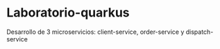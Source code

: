 # Laboratorio-quarkus
Desarrollo de 3 microservicios: client-service, order-service y dispatch-service
